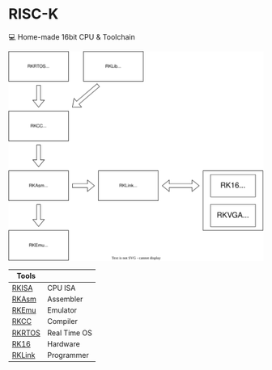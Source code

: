 # RISC-K

💻 Home-made 16bit CPU & Toolchain

![](img/concept.dio.svg)

| Tools               |              |
| ------------------- | ------------ |
| [RKISA](./rkisa/)   | CPU ISA      |
| [RKAsm](./rkasm/)   | Assembler    |
| [RKEmu](./rkemu/)   | Emulator     |
| [RKCC](./rkcc/)     | Compiler     |
| [RKRTOS](./rkrtos/) | Real Time OS |
| [RK16](./rk16/)     | Hardware     |
| [RKLink](./rklink/) | Programmer   |
